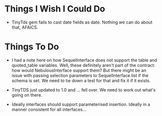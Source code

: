 Things I Wish I Could Do
========================

* TinyTds gem fails to cast date fields as date. Nothing we can do about that,
  AFAICS.


Things To Do
============

* I had a note here on how SequelInterface does not support the table and
  quoted_table variables. Well, these definitely aren't part of the contract:
  how would NebulousInterface support them? But there might be an issue with
  passing selection parameters to SequelInterface.list if the schema is set. We
  need to tie down a test for that and fix it if it exists.

* TinyTDS just updated to 1.0 and ... fell over.  We need to work out what's
  going on there.

* Ideally interfaces should support parameterised insertion. Ideally in a
  manner consistent for all interfaces...

